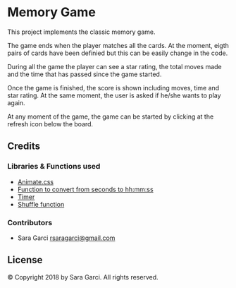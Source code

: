 # Memory Game

This project implements the classic memory game.

The game ends when the player matches all the cards. At the moment, eigth pairs of cards have been definied but this can be easily change in the code.

During all the game the player can see a star rating, the total moves made and the time that has passed since the game started.

Once the game is finished, the score is shown including moves, time and star rating. At the same moment, the user is asked if he/she wants to play again.

At any moment of the game, the game can be started by clicking at the refresh icon below the board.

## Credits

### Libraries & Functions used

* [Animate.css](https://github.com/daneden/animate.css)
* [Function to convert from seconds to hh:mm:ss](https://stackoverflow.com/questions/6312993/javascript-seconds-to-time-string-with-format-hhmmss)
* [Timer](https://stackoverflow.com/questions/5767022/javascript-timer)
* [Shuffle function](http://stackoverflow.com/a/2450976)

### Contributors

* Sara Garci <rsaragarci@gmail.com>

## License

© Copyright 2018 by Sara Garci. All rights reserved.